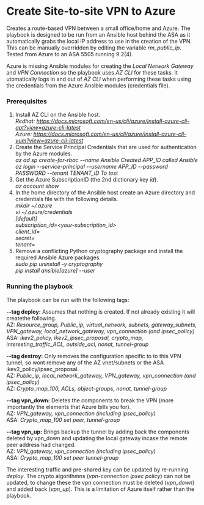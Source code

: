 # Create Site-to-site VPN to Azure

Creates a route-based VPN between a small office/home and Azure.
The playbook is designed to be run from an Ansible host behind the ASA as it automatically grabs the local IP address to use in the creation of the VPN. This can be manually overridden by editing the variable *rm_public_ip*.
Tested from Azure to an ASA 5505 running 9.2(4). 

Azure is missing Ansible modules for creating the *Local Network Gateway* and *VPN Connection* so the playbook uses *AZ CLI* for these tasks. It utomatically logs in and out of *AZ CLI* when performing these tasks using the credentials from the Azure Ansible modules (credentials file).

### Prerequisites ###
1. Install AZ CLI on the Ansible host.
<br/>*Redhat: https://docs.microsoft.com/en-us/cli/azure/install-azure-cli-apt?view=azure-cli-latest*
<br/>*Azure: https://docs.microsoft.com/en-us/cli/azure/install-azure-cli-yum?view=azure-cli-latest*
2. Create the Service Principal Credentials that are used for authentication by the Azure modules.
<br/>*az ad sp create-for-rbac --name Ansible				                   Created APP_ID called Ansible*
<br/>*az login --service-principal --username APP_ID --password PASSWORD --tenant TENANT_ID		   To test*
3. Get the Azure SubscriptionID (the 2nd dictionary key *id*).
<br/>*az account show*
4. In the home directory of the Ansible host create an Azure directory and credentials file with the following details.
<br/>*mkdir ~/.azure*
<br/>*vi ~/.azure/credentials*
<br/>*[default]*
<br/>*subscription_id=<your-subscription_id>*
<br/>*client_id=<security-principal-appid>*
<br/>*secret=<security-principal-password>*
<br/>*tenant=<security-principal-tenant>*
5. Remove a conflicting Python cryptography package and install the required Ansible Azure packages.
<br/>*sudo pip uninstall -y cryptography*
<br/>*pip install ansible[azure] --user*

### Running the playbook ###
The playbook can be run with the following tags:

**--tag deploy:** Assumes that nothing is created. If not already existing it will createthe following.
<br/>AZ: *Resource_group, Public_ip, virtual_network, subnets, gateway_subnets, VPN_gateway, local_network_gateway, vpn_connection (and ipsec_policy)*
<br/>ASA: *ikev2_policy, ikev2_ipsec_proposal, crypto_map, interesting_traffic_ACL, outside_acl, nonat, tunnel-group*

**--tag destroy:** Only removes the configuration specific to to this VPN tunnel, so wont remove any of the AZ vnet/subnets or the ASA ikev2_policy/ipsec_proposal.
<br/>AZ: *Public_ip, local_network_gateway, VPN_gateway, vpn_connection (and ipsec_policy)*
<br/>AZ: *Crypto_map_100, ACLs, object-groups, nonat, tunnel-group*
 
**--tag vpn_down:**	Deletes the components to break the VPN (more importantly the elements that Azure bills you for).
<br/>AZ: *VPN_gateway, vpn_connection (including ipsec_policy)*
<br/>ASA: *Crypto_map_100 set peer, tunnel-group*

**--tag vpn_up:** Brings backup the tunnel by adding back the components deleted by vpn_down and updating the local gateway incase the remote peer address had changed.
<br/>AZ: *VPN_gateway, vpn_connection (including ipsec_policy)*
<br/>ASA: *Crypto_map_100 set peer tunnel-group*

The interesting traffic and pre-shared key can be updated by re-running *deploy*. The crypto algorithmns (*vpn-connection ipsec policy*) can not be updated, to change these the vpn connection must be deleted (*vpn_down*) and added back (*vpn_up*). This is a limitation of Azure itself rather than the playbook.
